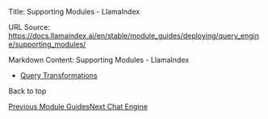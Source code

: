 Title: Supporting Modules - LlamaIndex

URL Source: https://docs.llamaindex.ai/en/stable/module_guides/deploying/query_engine/supporting_modules/

Markdown Content:
Supporting Modules - LlamaIndex


*   [Query Transformations](https://docs.llamaindex.ai/en/stable/optimizing/advanced_retrieval/query_transformations/)

Back to top

[Previous Module Guides](https://docs.llamaindex.ai/en/stable/module_guides/deploying/query_engine/modules/)[Next Chat Engine](https://docs.llamaindex.ai/en/stable/module_guides/deploying/chat_engines/)

